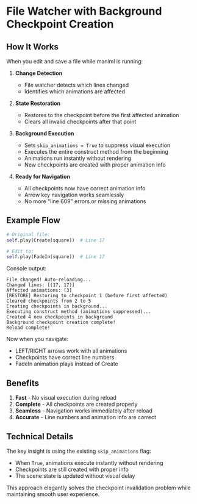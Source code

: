 # File Watcher with Background Checkpoint Creation

## How It Works

When you edit and save a file while maniml is running:

1. **Change Detection**
   - File watcher detects which lines changed
   - Identifies which animations are affected

2. **State Restoration**
   - Restores to the checkpoint before the first affected animation
   - Clears all invalid checkpoints after that point

3. **Background Execution**
   - Sets `skip_animations = True` to suppress visual execution
   - Executes the entire construct method from the beginning
   - Animations run instantly without rendering
   - New checkpoints are created with proper animation info

4. **Ready for Navigation**
   - All checkpoints now have correct animation info
   - Arrow key navigation works seamlessly
   - No more "line 609" errors or missing animations

## Example Flow

```python
# Original file:
self.play(Create(square))  # Line 17

# Edit to:
self.play(FadeIn(square))  # Line 17
```

Console output:
```
File changed! Auto-reloading...
Changed lines: [(17, 17)]
Affected animations: [3]
[RESTORE] Restoring to checkpoint 1 (before first affected)
Cleared checkpoints from 2 to 5
Creating checkpoints in background...
Executing construct method (animations suppressed)...
Created 4 new checkpoints in background
Background checkpoint creation complete!
Reload complete!
```

Now when you navigate:
- LEFT/RIGHT arrows work with all animations
- Checkpoints have correct line numbers
- FadeIn animation plays instead of Create

## Benefits

1. **Fast** - No visual execution during reload
2. **Complete** - All checkpoints are created properly
3. **Seamless** - Navigation works immediately after reload
4. **Accurate** - Line numbers and animation info are correct

## Technical Details

The key insight is using the existing `skip_animations` flag:
- When `True`, animations execute instantly without rendering
- Checkpoints are still created with proper info
- The scene state is updated without visual delay

This approach elegantly solves the checkpoint invalidation problem while maintaining smooth user experience.